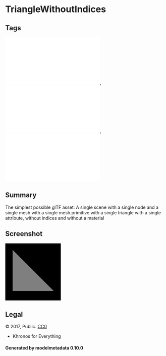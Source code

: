 # TriangleWithoutIndices

## Tags

![sharable](./README-sharable.md), ![no-author](./README-no-author.md), ![issues](./README-issues.md)

## Summary

The simplest possible glTF asset: A single scene with a single node and a single mesh with a single mesh.primitive with a single triangle with a single attribute, without indices and without a material

## Screenshot

![screenshot](screenshot/screenshot.png)

## Legal

&copy; 2017, Public. [CC0](https://creativecommons.org/publicdomain/zero/1.0/legalcode)

 - Khronos for Everything

#### Generated by modelmetadata 0.10.0